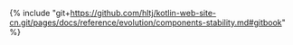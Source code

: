 {% include "git+https://github.com/hltj/kotlin-web-site-cn.git/pages/docs/reference/evolution/components-stability.md#gitbook" %}
